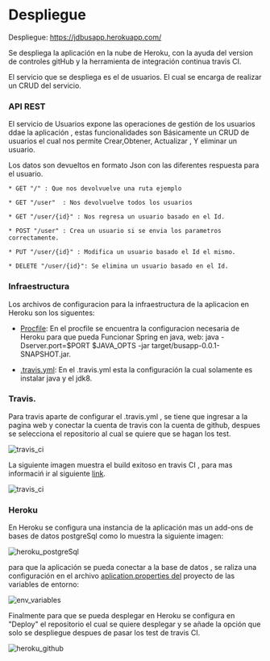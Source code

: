 # Despliegue

Despliegue: https://jdbusapp.herokuapp.com/

Se despliega la aplicación en la nube de Heroku, con la ayuda del version de controles gitHub y la herramienta de 
integración continua travis CI.

El servicio que se despliega es el de usuarios. El cual se encarga de realizar un CRUD del servicio.


### API REST

El servicio de Usuarios expone las operaciones de gestión de los usuarios ddae la aplicación , estas funcionalidades son Básicamente un CRUD de usuarios el cual nos permite Crear,Obtener,  Actualizar , Y eliminar un usuario. 

Los datos son devueltos en formato Json con las diferentes respuesta para el  usuario.

 
    * GET "/" : Que nos devolvuelve una ruta ejemplo
    
    * GET "/user"  : Nos devolvuelve todos los usuarios
    
    * GET "/user/{id}" : Nos regresa un usuario basado en el Id.
    
    * POST "/user" : Crea un usuario si se envia los parametros correctamente.
    
    * PUT "/user/{id}" : Modifica un usuario basado el Id el mismo.
    
    * DELETE "/user/{id}": Se elimina un usuario basado en el Id.

### Infraestructura

Los archivos de configuracion para la infraestructura de la aplicacion en Heroku son los siguentes:

   - [Procfile](https://github.com/danielbc09/Proyecto_CC/blob/master/Procfile): En el procfile se encuentra la   configuracion necesaria de Heroku para que pueda Funcionar Spring en java, web: java -Dserver.port=$PORT $JAVA_OPTS -jar target/busapp-0.0.1-SNAPSHOT.jar.
   
   - [.travis.yml](https://github.com/danielbc09/Proyecto_CC/blob/master/.travis.yml): En el .travis.yml esta la configuración la cual solamente es instalar java y el jdk8.

###  Travis.

Para travis aparte de configurar el .travis.yml , se tiene que ingresar a la pagina web y conectar la cuenta de travis con la cuenta de github, despues se selecciona el repositorio al cual se quiere que se hagan los test.

![travis_ci](https://user-images.githubusercontent.com/24718808/49330602-2daa5200-f591-11e8-8f6f-fe11e2fc87c9.png)


La siguiente imagen muestra el build exitoso en travis CI , para mas informaciń ir al siguiente [link](https://travis-ci.org/danielbc09/Proyecto_CC/jobs/462217719).

![travis_ci](https://user-images.githubusercontent.com/24718808/49340508-03b06880-f641-11e8-9414-fec5373f2ce9.png)


### Heroku 

En Heroku se configura una instancia de la aplicación mas un add-ons de bases de datos postgreSql como lo muestra la siguiente imagen:

![heroku_postgreSql](https://user-images.githubusercontent.com/24718808/49340543-74578500-f641-11e8-83c1-4a3db11da5ee.png)


para que la aplicación se pueda conectar a la base de datos , se raliza una configuración en el archivo [aplication.properties del](https://github.com/danielbc09/Proyecto_CC/blob/master/src/main/resources/application.properties) proyecto de las variables de entorno:

![env_variables](https://user-images.githubusercontent.com/24718808/49340565-d7e1b280-f641-11e8-9da5-7ef521f43027.png)

Finalmente para que se pueda desplegar en Heroku se configura en "Deploy" el repositorio el cual se quiere desplegar y se añade la opción que solo se despliegue despues de pasar los test de travis CI.

![heroku_github](https://user-images.githubusercontent.com/24718808/49340603-82f26c00-f642-11e8-8ee9-8813efb33697.png)





   
